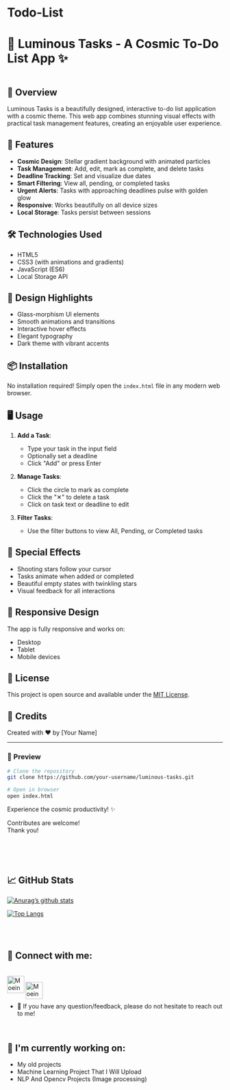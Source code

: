 # Todo-List

# 📝 Luminous Tasks - A Cosmic To-Do List App ✨

<img src=""></img>
## 🌟 Overview

Luminous Tasks is a beautifully designed, interactive to-do list application with a cosmic theme. This web app combines stunning visual effects with practical task management features, creating an enjoyable user experience.

## 🚀 Features

- **Cosmic Design**: Stellar gradient background with animated particles
- **Task Management**: Add, edit, mark as complete, and delete tasks
- **Deadline Tracking**: Set and visualize due dates
- **Smart Filtering**: View all, pending, or completed tasks
- **Urgent Alerts**: Tasks with approaching deadlines pulse with golden glow
- **Responsive**: Works beautifully on all device sizes
- **Local Storage**: Tasks persist between sessions

## 🛠️ Technologies Used

- HTML5
- CSS3 (with animations and gradients)
- JavaScript (ES6)
- Local Storage API

## 🎨 Design Highlights

- Glass-morphism UI elements
- Smooth animations and transitions
- Interactive hover effects
- Elegant typography
- Dark theme with vibrant accents

## 📦 Installation

No installation required! Simply open the `index.html` file in any modern web browser.

## 🖥️ Usage

1. **Add a Task**:
   - Type your task in the input field
   - Optionally set a deadline
   - Click "Add" or press Enter

2. **Manage Tasks**:
   - Click the circle to mark as complete
   - Click the "✕" to delete a task
   - Click on task text or deadline to edit

3. **Filter Tasks**:
   - Use the filter buttons to view All, Pending, or Completed tasks

## 🌌 Special Effects

- Shooting stars follow your cursor
- Tasks animate when added or completed
- Beautiful empty states with twinkling stars
- Visual feedback for all interactions

## 📱 Responsive Design

The app is fully responsive and works on:
- Desktop
- Tablet
- Mobile devices

## 📜 License

This project is open source and available under the [MIT License](LICENSE).

## 🙏 Credits

Created with ❤️ by [Your Name]

---

### 🌠 Preview

```bash
# Clone the repository
git clone https://github.com/your-username/luminous-tasks.git

# Open in browser
open index.html
```

Experience the cosmic productivity! ✨

Contributes are welcome!
<br>Thank you!


<br> <br> <br>
## 📈 GitHub Stats 

[![Anurag’s github stats](https://github-readme-stats.vercel.app/api?username=moeinnm-99)](https://github.com/moeinnm-99)
 
[![Top Langs](https://github-readme-stats.vercel.app/api/top-langs/?username=moeinnm-99&layout=compact)](https://github.com/moeinnm-99)

<br> <br>

## 🤝 Connect with me:

<br>
<a href="https://www.linkedin.com/in/moein-nouri-62803731a/"><img align="left" src="https://raw.githubusercontent.com/yushi1007/yushi1007/main/images/linkedin.svg" alt="Moeinnm-99 | LinkedIn" width="40px"/></a>

<a href="https://instagram.com/moeinnm_99"><img align="left" src="https://raw.githubusercontent.com/yushi1007/yushi1007/main/images/instagram.svg" alt="Moeinnm-99 | Instagram" width="40px"/></a>

<br> <br>
- 💬 If you have any question/feedback, please do not hesitate to reach out to me!

<br>

## 🔭 I'm currently working on:

- My old projects
- Machine Learning Project That I Will Upload 
- NLP And Opencv Projects (Image processing)
